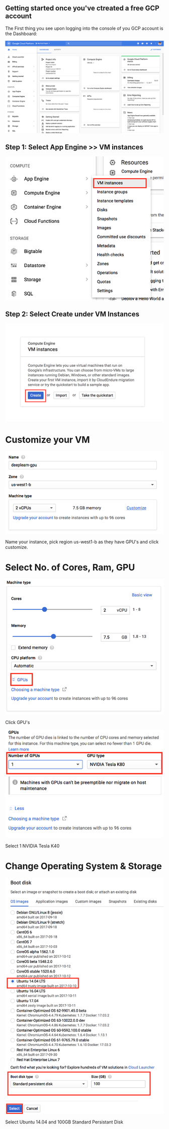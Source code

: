 ## Getting started once you've ctreated a free GCP account

The First thing you see upon logging into the console of you GCP account is the Dashboard:

![Dashboard](/0_after_creating_instance.png)

## Step 1: Select App Engine >> VM instances

![SELECT VM INSTANCE](/1_vm_instance.png)

## Step 2: Select Create under VM Instances

![CREATE INSATNCE](/2_create_instance.png)

# Customize your VM

![Name Instance & Pick Zone](/3_name_customize.png)

Name your instance, pick region us-west1-b as they have GPU's and click customize.

# Select No. of Cores, Ram, GPU

![customize for gpu](/4_gpu.png)

Click GPU's

![select gpu](/4_1_gpu.png)

Select 1 NVIDIA Tesla K40

# Change Operating System & Storage

![OS & Storage](/6_os_100_gb.png)

Select Ubuntu 14.04 and 100GB Standard Persistant Disk



